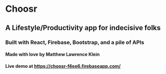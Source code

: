 # Choosr
## A Lifestyle/Productivity app for indecisive folks
### Built with React, Firebase, Bootstrap, and a pile of APIs 
#### Made with love by Matthew Lawrence Klein 

#### Live demo at https://choosr-f4ee6.firebaseapp.com/